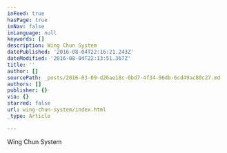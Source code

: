 ```yaml
---
inFeed: true
hasPage: true
inNav: false
inLanguage: null
keywords: []
description: Wing Chun System
datePublished: '2016-08-04T22:16:21.243Z'
dateModified: '2016-08-04T22:13:51.367Z'
title: ''
author: []
sourcePath: _posts/2016-03-09-d26ae18c-0bd7-4f34-96db-6cd49ac80c27.md
authors: []
publisher: {}
via: {}
starred: false
url: wing-chun-system/index.html
_type: Article

---
```

Wing Chun System